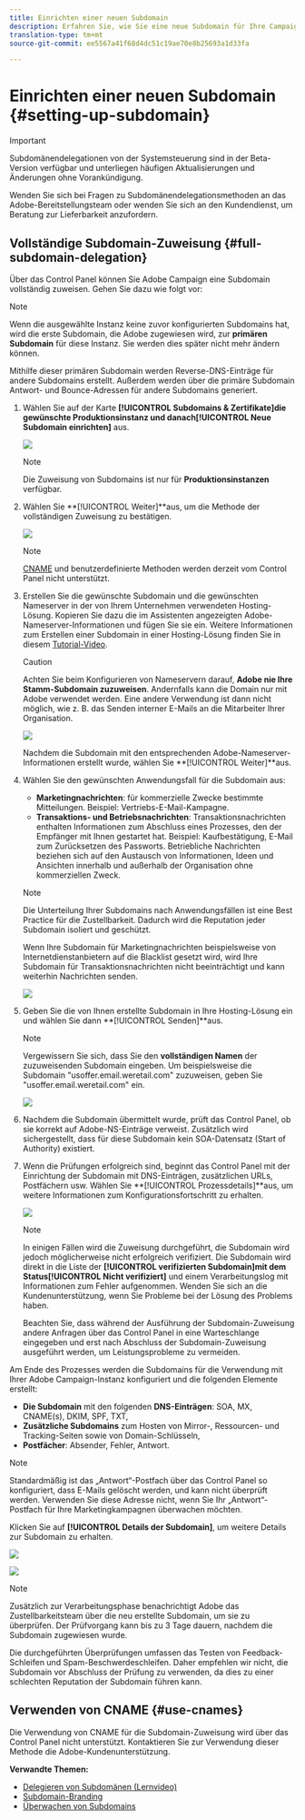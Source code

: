 ```yaml
---
title: Einrichten einer neuen Subdomain
description: Erfahren Sie, wie Sie eine neue Subdomain für Ihre Campaign-Instanz einrichten.
translation-type: tm+mt
source-git-commit: ee5567a41f68d4dc51c19ae70e8b25693a1d33fa

---
```



# Einrichten einer neuen Subdomain {#setting-up-subdomain}

>[!IMPORTANT]
>
>Subdomänendelegationen von der Systemsteuerung sind in der Beta-Version verfügbar und unterliegen häufigen Aktualisierungen und Änderungen ohne Vorankündigung.

Wenden Sie sich bei Fragen zu Subdomänendelegationsmethoden an das Adobe-Bereitstellungsteam oder wenden Sie sich an den Kundendienst, um Beratung zur Lieferbarkeit anzufordern.

## Vollständige Subdomain-Zuweisung {#full-subdomain-delegation}

Über das Control Panel können Sie Adobe Campaign eine Subdomain vollständig zuweisen. Gehen Sie dazu wie folgt vor:

>[!NOTE]
>
>Wenn die ausgewählte Instanz keine zuvor konfigurierten Subdomains hat, wird die erste Subdomain, die Adobe zugewiesen wird, zur **primären Subdomain** für diese Instanz. Sie werden dies später nicht mehr ändern können.
>
>Mithilfe dieser primären Subdomain werden Reverse-DNS-Einträge für andere Subdomains erstellt. Außerdem werden über die primäre Subdomain Antwort- und Bounce-Adressen für andere Subdomains generiert.

1. Wählen Sie auf der Karte **[!UICONTROL Subdomains &amp; Zertifikate]**die gewünschte Produktionsinstanz und danach**[!UICONTROL  Neue Subdomain einrichten]** aus.

   ![](assets/subdomain1.png)

   >[!NOTE]
   >
   >Die Zuweisung von Subdomains ist nur für **Produktionsinstanzen** verfügbar.

1. Wählen Sie **[!UICONTROL Weiter]**aus, um die Methode der vollständigen Zuweisung zu bestätigen.

   ![](assets/subdomain3.png)

   >[!NOTE]
   >
   >[CNAME](#use-cnames) und benutzerdefinierte Methoden werden derzeit vom Control Panel nicht unterstützt.

1. Erstellen Sie die gewünschte Subdomain und die gewünschten Nameserver in der von Ihrem Unternehmen verwendeten Hosting-Lösung. Kopieren Sie dazu die im Assistenten angezeigten Adobe-Nameserver-Informationen und fügen Sie sie ein. Weitere Informationen zum Erstellen einer Subdomain in einer Hosting-Lösung finden Sie in diesem [Tutorial-Video](https://video.tv.adobe.com/v/30175?captions=ger).

   >[!CAUTION]
   >
   >Achten Sie beim Konfigurieren von Nameservern darauf, **Adobe nie Ihre Stamm-Subdomain zuzuweisen**. Andernfalls kann die Domain nur mit Adobe verwendet werden. Eine andere Verwendung ist dann nicht möglich, wie z. B. das Senden interner E-Mails an die Mitarbeiter Ihrer Organisation.

   ![](assets/subdomain4.png)

   Nachdem die Subdomain mit den entsprechenden Adobe-Nameserver-Informationen erstellt wurde, wählen Sie **[!UICONTROL Weiter]**aus.

1. Wählen Sie den gewünschten Anwendungsfall für die Subdomain aus:

   * **Marketingnachrichten**: für kommerzielle Zwecke bestimmte Mitteilungen. Beispiel: Vertriebs-E-Mail-Kampagne.
   * **Transaktions- und Betriebsnachrichten**: Transaktionsnachrichten enthalten Informationen zum Abschluss eines Prozesses, den der Empfänger mit Ihnen gestartet hat. Beispiel: Kaufbestätigung, E-Mail zum Zurücksetzen des Passworts. Betriebliche Nachrichten beziehen sich auf den Austausch von Informationen, Ideen und Ansichten innerhalb und außerhalb der Organisation ohne kommerziellen Zweck.
   >[!NOTE]
   >
   >Die Unterteilung Ihrer Subdomains nach Anwendungsfällen ist eine Best Practice für die Zustellbarkeit. Dadurch wird die Reputation jeder Subdomain isoliert und geschützt.
   >
   >Wenn Ihre Subdomain für Marketingnachrichten beispielsweise von Internetdienstanbietern auf die Blacklist gesetzt wird, wird Ihre Subdomain für Transaktionsnachrichten nicht beeinträchtigt und kann weiterhin Nachrichten senden.

   ![](assets/subdomain5.png)

1. Geben Sie die von Ihnen erstellte Subdomain in Ihre Hosting-Lösung ein und wählen Sie dann **[!UICONTROL Senden]**aus.

   >[!NOTE]
   >
   > Vergewissern Sie sich, dass Sie den **vollständigen Namen** der zuzuweisenden Subdomain eingeben. Um beispielsweise die Subdomain &quot;usoffer.email.weretail.com&quot; zuzuweisen, geben Sie &quot;usoffer.email.weretail.com&quot; ein.

   ![](assets/subdomain6.png)

1. Nachdem die Subdomain übermittelt wurde, prüft das Control Panel, ob sie korrekt auf Adobe-NS-Einträge verweist. Zusätzlich wird sichergestellt, dass für diese Subdomain kein SOA-Datensatz (Start of Authority) existiert.

1. Wenn die Prüfungen erfolgreich sind, beginnt das Control Panel mit der Einrichtung der Subdomain mit DNS-Einträgen, zusätzlichen URLs, Postfächern usw. Wählen Sie **[!UICONTROL Prozessdetails]**aus, um weitere Informationen zum Konfigurationsfortschritt zu erhalten.

   ![](assets/subdomain7.png)

   >[!NOTE]
   >
   >In einigen Fällen wird die Zuweisung durchgeführt, die Subdomain wird jedoch möglicherweise nicht erfolgreich verifiziert. Die Subdomain wird direkt in die Liste der **[!UICONTROL verifizierten Subdomain]**mit dem Status**[!UICONTROL  Nicht verifiziert]** und einem Verarbeitungslog mit Informationen zum Fehler aufgenommen. Wenden Sie sich an die Kundenunterstützung, wenn Sie Probleme bei der Lösung des Problems haben.
   >
   >Beachten Sie, dass während der Ausführung der Subdomain-Zuweisung andere Anfragen über das Control Panel in eine Warteschlange eingegeben und erst nach Abschluss der Subdomain-Zuweisung ausgeführt werden, um Leistungsprobleme zu vermeiden.

Am Ende des Prozesses werden die Subdomains für die Verwendung mit Ihrer Adobe Campaign-Instanz konfiguriert und die folgenden Elemente erstellt:

* **Die Subdomain** mit den folgenden **DNS-Einträgen**: SOA, MX, CNAME(s), DKIM, SPF, TXT,
* **Zusätzliche Subdomains** zum Hosten von Mirror-, Ressourcen- und Tracking-Seiten sowie von Domain-Schlüsseln,
* **Postfächer**: Absender, Fehler, Antwort.

>[!NOTE]
>
>Standardmäßig ist das „Antwort“-Postfach über das Control Panel so konfiguriert, dass E-Mails gelöscht werden, und kann nicht überprüft werden. Verwenden Sie diese Adresse nicht, wenn Sie Ihr „Antwort“-Postfach für Ihre Marketingkampagnen überwachen möchten.


Klicken Sie auf **[!UICONTROL Details der Subdomain]**, um weitere Details zur Subdomain zu erhalten.

![](assets/subdomain_details_general.png)

![](assets/subdomains_details_senderinfo.png)

>[!NOTE]
>
>Zusätzlich zur Verarbeitungsphase benachrichtigt Adobe das Zustellbarkeitsteam über die neu erstellte Subdomain, um sie zu überprüfen. Der Prüfvorgang kann bis zu 3 Tage dauern, nachdem die Subdomain zugewiesen wurde.
>
>Die durchgeführten Überprüfungen umfassen das Testen von Feedback-Schleifen und Spam-Beschwerdeschleifen. Daher empfehlen wir nicht, die Subdomain vor Abschluss der Prüfung zu verwenden, da dies zu einer schlechten Reputation der Subdomain führen kann.

## Verwenden von CNAME {#use-cnames}

Die Verwendung von CNAME für die Subdomain-Zuweisung wird über das Control Panel nicht unterstützt. Kontaktieren Sie zur Verwendung dieser Methode die Adobe-Kundenunterstützung.

**Verwandte Themen:**

* [Delegieren von Subdomänen (Lernvideo)](https://docs.adobe.com/content/help/en/campaign-learn/campaign-standard-tutorials/administrating/control-panel/subdomain-delegation.html)
* [Subdomain-Branding](../../subdomains-certificates/using/subdomains-branding.md)
* [Überwachen von Subdomains](../../subdomains-certificates/using/monitoring-subdomains.md)